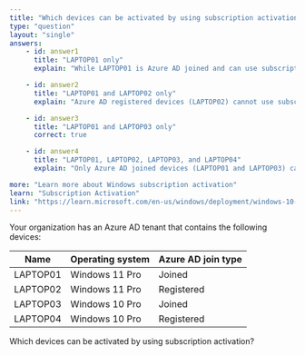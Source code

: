 ```yaml
---
title: "Which devices can be activated by using subscription activation?"
type: "question"
layout: "single"
answers:
    - id: answer1
      title: "LAPTOP01 only"
      explain: "While LAPTOP01 is Azure AD joined and can use subscription activation, LAPTOP03 is also eligible since it is Azure AD joined as well."

    - id: answer2
      title: "LAPTOP01 and LAPTOP02 only"
      explain: "Azure AD registered devices (LAPTOP02) cannot use subscription activation. Only Azure AD joined devices can."

    - id: answer3
      title: "LAPTOP01 and LAPTOP03 only"
      correct: true

    - id: answer4
      title: "LAPTOP01, LAPTOP02, LAPTOP03, and LAPTOP04"
      explain: "Only Azure AD joined devices (LAPTOP01 and LAPTOP03) can use subscription activation. Azure AD registered devices (LAPTOP02 and LAPTOP04) are not eligible."

more: "Learn more about Windows subscription activation"
learn: "Subscription Activation"
link: "https://learn.microsoft.com/en-us/windows/deployment/windows-10-subscription-activation"
---
```

Your organization has an Azure AD tenant that contains the following devices:

| Name      | Operating system   | Azure AD join type |
|-----------|-------------------|-------------------|
| LAPTOP01  | Windows 11 Pro    | Joined           |
| LAPTOP02  | Windows 11 Pro    | Registered       |
| LAPTOP03  | Windows 10 Pro    | Joined           |
| LAPTOP04  | Windows 10 Pro    | Registered       |

Which devices can be activated by using subscription activation?
